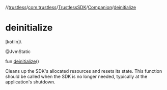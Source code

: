 //[trustless](../../../../index.md)/[com.trustless](../../index.md)/[TrustlessSDK](../index.md)/[Companion](index.md)/[deinitialize](deinitialize.md)

# deinitialize

[kotlin]\

@JvmStatic

fun [deinitialize](deinitialize.md)()

Cleans up the SDK's allocated resources and resets its state. This function should be called when the SDK is no longer needed, typically at the application's shutdown.
